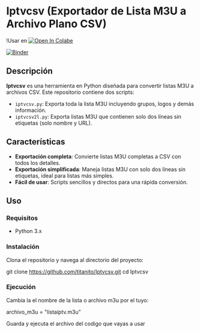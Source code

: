# Iptvcsv (Exportador de Lista M3U a Archivo Plano CSV)


!Usar en [![Open In Colabe](https://colab.research.google.com/assets/colab-badge.svg)](https://colab.research.google.com/drive/1tTqE14141HzdePvwDy0HpAwXKe_m39h8?usp=sharing])

[![Binder](https://mybinder.org)](https://mybinder.org/v2/gh/titanito/Iptvcsv/HEAD)

## Descripción

**Iptvcsv** es una herramienta en Python diseñada para convertir listas M3U a archivos CSV. Este repositorio contiene dos scripts:

- `iptvcsv.py`: Exporta toda la lista M3U incluyendo grupos, logos y demás información.
- `iptvcsv2l.py`: Exporta listas M3U que contienen solo dos líneas sin etiquetas (solo nombre y URL).

## Características

- **Exportación completa**: Convierte listas M3U completas a CSV con todos los detalles.
- **Exportación simplificada**: Maneja listas M3U con solo dos líneas sin etiquetas, ideal para listas más simples.
- **Fácil de usar**: Scripts sencillos y directos para una rápida conversión.

## Uso

### Requisitos

- Python 3.x

### Instalación

Clona el repositorio y navega al directorio del proyecto:

 git clone https://github.com/titanito/Iptvcsv.git
 cd Iptvcsv

### Ejecución

Cambia la el nombre de la lista o archivo m3u por el tuyo:

archivo_m3u = "listaiptv.m3u"

Guarda y ejecuta el archivo del codigo que vayas a usar

```bash
